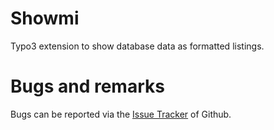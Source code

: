# Showmi

Typo3 extension to show database data as formatted listings.


# Bugs and remarks

Bugs can be reported via the [Issue Tracker](https://github.com/Mezek/showmi/issues) of Github.

